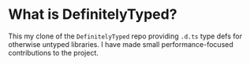 # What is DefinitelyTyped?

This my clone of the `DefinitelyTyped` repo providing `.d.ts` type defs for otherwise untyped libraries. I have made small performance-focused contributions to the project.
